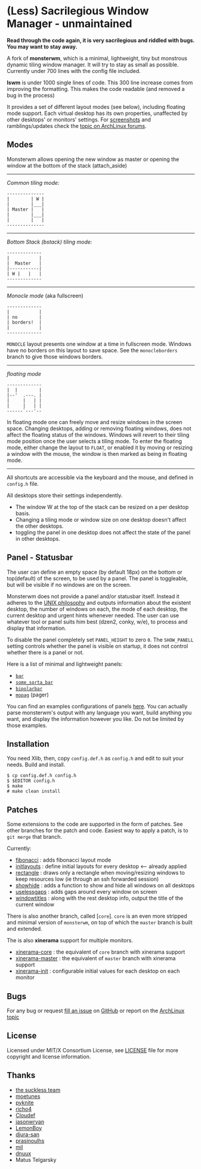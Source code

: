 (Less) Sacrilegious Window Manager - unmaintained
================================

**Read through the code again, it is very sacrilegious and riddled with bugs. You may want to stay away.**

A fork of **monsterwm**, which is a minimal, lightweight, tiny but monstrous dynamic tiling window manager.
It will try to stay as small as possible. Currently under 700 lines with the config file included.

**lswm** is under 1000 single lines of code. 
This 300 line increase comes from improving the formatting. This makes the code readable (and removed a bug in the process)

It provides a set of different layout modes (see below), including floating mode support.
Each virtual desktop has its own properties, unaffected by other desktops' or monitors' settings.
For [screenshots][scrot] and ramblings/updates check the [topic on ArchLinux forums][monsterwm].

  [scrot]: https://bbs.archlinux.org/viewtopic.php?id=141853
  [monsterwm]: https://bbs.archlinux.org/viewtopic.php?id=132122


Modes
-----

Monsterwm allows opening the new window as master or
opening the window at the bottom of the stack (attach\_aside)

---

*Common tiling mode:*

    --------------
    |        | W |
    |        |___|
    | Master |   |
    |        |___|
    |        |   |
    --------------

---

*Bottom Stack (bstack) tiling mode:*

    -------------
    |           |
    |  Master   |
    |-----------|
    | W |   |   |
    -------------

---

 *Monocle mode* (aka fullscreen)

    -------------
    |           |
    | no        |
    | borders!  |
    |           |
    -------------

`MONOCLE` layout presents one window at a time in fullscreen mode.
Windows have no borders on this layout to save space.
See the `monocleborders` branch to give those windows borders.

---

 *floating mode*

    -------------
    |  |        |
    |--'  .---. |
    |     |   | |
    |     |   | |
    ------`---'--

 In floating mode one can freely move and resize windows in the screen space.
 Changing desktops, adding or removing floating windows, does not affect the
 floating status of the windows. Windows will revert to their tiling mode
 position once the user selects a tiling mode.
 To enter the floating mode, either change the layout to `FLOAT`, or
 enabled it by moving or resizing a window with the mouse, the window
 is then marked as being in floating mode.

---

All shortcuts are accessible via the keyboard and the mouse, and defined in `config.h` file.

All desktops store their settings independently.

 * The window W at the top of the stack can be resized on a per desktop basis.
 * Changing a tiling mode or window size on one desktop doesn't affect the other desktops.
 * toggling the panel in one desktop does not affect the state of the panel in other desktops.


Panel - Statusbar
-----------------

The user can define an empty space (by default 18px) on the bottom or top(default) of the
screen, to be used by a panel. The panel is toggleable, but will be visible if no windows
are on the screen.

Monsterwm does not provide a panel and/or statusbar itself. Instead it adheres
to the [UNIX philosophy][unix] and outputs information about the existent
desktop, the number of windows on each, the mode of each desktop, the current
desktop and urgent hints whenever needed. The user can use whatever tool or
panel suits him best (dzen2, conky, w/e), to process and display that information.

To disable the panel completely set `PANEL_HEIGHT` to zero `0`.
The `SHOW_PANELL` setting controls whether the panel is visible on startup,
it does not control whether there is a panel or not.

  [unix]: http://en.wikipedia.org/wiki/Unix_philosophy

Here is a list of minimal and lightweight panels:

 * [`bar`](https://github.com/LemonBoy/bar)
 * [`some_sorta_bar`](https://github.com/moetunes/Some_sorta_bar)
 * [`bipolarbar`](https://github.com/moetunes/bipolarbar)
 * [`mopag`](https://github.com/c00kiemon5ter/mopag) (pager)

You can find an examples configurations of panels [here](https://gist.github.com/1905427).
You can actually parse monsterwm's output with any language you want,
build anything you want, and display the information however you like.
Do not be limited by those examples.


Installation
------------

You need Xlib, then,
copy `config.def.h` as `config.h`
and edit to suit your needs.
Build and install.

    $ cp config.def.h config.h
    $ $EDITOR config.h
    $ make
    # make clean install


Patches
-------

Some extensions to the code are supported in the form of patches.
See other branches for the patch and code.
Easiest way to apply a patch, is to `git merge` that branch.

Currently:

 * [fibonacci]      : adds fibonacci layout mode
 * [initlayouts]    : define initial layouts for every desktop <-- already applied
 * [rectangle]      : draws only a rectangle when moving/resizing windows to keep resources low (ie through an ssh forwarded session)
 * [showhide]       : adds a function to show and hide all windows on all desktops
 * [uselessgaps]    : adds gaps around every window on screen
 * [windowtitles]   : along with the rest desktop info, output the title of the current window

  [centerwindow]:   https://github.com/c00kiemon5ter/monsterwm/tree/centerwindow
  [fibonacci]:      https://github.com/c00kiemon5ter/monsterwm/tree/fibonacci
  [initlayouts]:    https://github.com/c00kiemon5ter/monsterwm/tree/initlayouts
  [monocleborders]: https://github.com/c00kiemon5ter/monsterwm/tree/monocleborders
  [nmaster]:        https://github.com/c00kiemon5ter/monsterwm/tree/nmaster
  [rectangle]:      https://github.com/c00kiemon5ter/monsterwm/tree/rectangle
  [showhide]:       https://github.com/c00kiemon5ter/monsterwm/tree/showhide
  [uselessgaps]:    https://github.com/c00kiemon5ter/monsterwm/tree/uselessgaps
  [warpcursor]:     https://github.com/c00kiemon5ter/monsterwm/tree/warpcursor
  [windowtitles]:   https://github.com/c00kiemon5ter/monsterwm/tree/windowtitles

There is also another branch, called [`core`].
`core` is an even more stripped and minimal version of `monsterwm`,
on top of which the `master` branch is built and extended.

  [core]: https://github.com/c00kiemon5ter/monsterwm/tree/core

The is also **xinerama** support for multiple monitors.

 * [xinerama-core][xc]   : the equivalent of `core` branch with xinerama support
 * [xinerama-master][xm] : the equivalent of `master` branch with xinerama support
 * [xinerama-init][xi]   : configurable initial values for each desktop on each monitor

 [xc]: https://github.com/c00kiemon5ter/monsterwm/tree/xinerama-core
 [xm]: https://github.com/c00kiemon5ter/monsterwm/tree/xinerama-master
 [xi]: https://github.com/c00kiemon5ter/monsterwm/tree/xinerama-init


Bugs
----

For any bug or request [fill an issue][bug] on [GitHub][ghp] or report on the [ArchLinux topic][monsterwm]

  [bug]: https://github.com/Matrimer/lswm/issues
  [ghp]: https://github.com/Matrimer/lswm/


License
-------

Licensed under MIT/X Consortium License, see [LICENSE][law] file for more copyright and license information.

  [law]: https://raw.github.com/Matrimer/lswm/master/LICENSE

Thanks
------

 * [the suckless team](http://suckless.org/)
 * [moetunes](https://github.com/moetunes)
 * [pyknite](https://github.com/pyknite)
 * [richo4](https://github.com/richo4)
 * [Cloudef](https://github.com/Cloudef)
 * [jasonwryan](https://github.com/jasonwryan)
 * [LemonBoy](https://github.com/LemonBoy)
 * [djura-san](https://github.com/djura-san)
 * [prasinoulhs](https://github.com/prasinoulhs)
 * [mil](https://github.com/mil)
 * [dnuux](https://github.com/dnuux)
 * Matus Telgarsky


